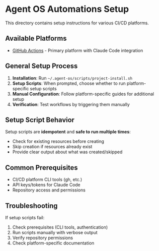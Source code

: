 # Agent OS Automations Setup

This directory contains setup instructions for various CI/CD platforms.

## Available Platforms

- [GitHub Actions](./github.md) - Primary platform with Claude Code integration

## General Setup Process

1. **Installation**: Run `~/.agent-os/scripts/project-install.sh`
2. **Setup Scripts**: When prompted, choose whether to run platform-specific setup scripts
3. **Manual Configuration**: Follow platform-specific guides for additional setup
4. **Verification**: Test workflows by triggering them manually

## Setup Script Behavior

Setup scripts are **idempotent** and **safe to run multiple times**:
- Check for existing resources before creating
- Skip creation if resources already exist
- Provide clear output about what was created/skipped

## Common Prerequisites

- CI/CD platform CLI tools (gh, etc.)
- API keys/tokens for Claude Code
- Repository access and permissions

## Troubleshooting

If setup scripts fail:
1. Check prerequisites (CLI tools, authentication)
2. Run scripts manually with verbose output
3. Verify repository permissions
4. Check platform-specific documentation
